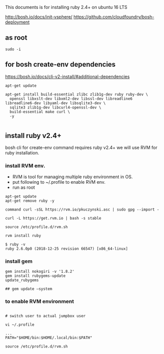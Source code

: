 
This documents is for installing ruby 2.4+ on  ubuntu 16 LTS 

http://bosh.io/docs/init-vsphere/
https://github.com/cloudfoundry/bosh-deployment

## as root

```
sudo -i
```


## for bosh create-env dependencies
https://bosh.io/docs/cli-v2-install/#additional-dependencies
```
apt-get update

apt-get install build-essential zlibc zlib1g-dev ruby ruby-dev \
  openssl libxslt-dev libxml2-dev libssl-dev libreadline6 libreadline6-dev libyaml-dev libsqlite3-dev \
  sqlite3 zlib1g-dev libcurl4-openssl-dev \
  build-essential make curl \
  -y
  
```


## install ruby v2.4+
bosh cli for create-env command requires ruby v2.4+
we will use RVM for ruby installation.

### install RVM env.
- RVM is tool for managing multiple ruby environment in OS.
- put following to ~/.profile to enable RVM env.
- run as root
```
apt-get update
apt-get remove ruby -y

command curl -sSL https://rvm.io/pkuczynski.asc | sudo gpg --import -

curl -L https://get.rvm.io | bash -s stable

source /etc/profile.d/rvm.sh

rvm install ruby

$ ruby -v
ruby 2.6.0p0 (2018-12-25 revision 66547) [x86_64-linux]

```


### install gem

```
gem install nokogiri -v '1.8.2'
gem install rubygems-update
update_rubygems

## gem update —system
```


###  to enable RVM environment

```

# switch user to actual jumpbox user

vi ~/.profile

...
PATH="$HOME/bin:$HOME/.local/bin:$PATH"

source /etc/profile.d/rvm.sh
```


